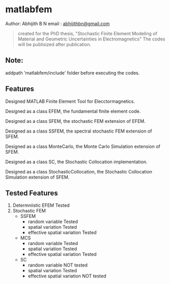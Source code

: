 # matlabfem
Author: Abhijith B N
email : abhijithbn@gmail.com
> created for the PhD thesis, "Stochastic Finite Element Modeling of Material and Geometric Uncertainties in Electromagnetics"
> The codes will be publisized after publication.

Note:
-------------------------------------- 
addpath 'matlabfem/include' folder before executing the codes.

Features
------------------------------------
Designed MATLAB Finite Element Tool for Elecctormagnetics.

Designed as a class EFEM, the fundamental finite element code.

Designed as a class SFEM, the stochastic FEM extension of EFEM.

Designed as a class SSFEM, the spectral stochastic FEM extension of SFEM.

Designed as a class MonteCarlo, the Monte Carlo Simulation extension of SFEM.

Designed as a class SC, the Stochastic Collocation implementation.

Designed as a class StochasticCollocation, the Stochastic Collocation Simulation extension of SFEM.

Tested Features
------------------
1. Determniistic EFEM								Tested
2. Stochastic FEM
	* SSFEM
		- random variable						Tested
		- spatial variation						Tested
		- effective spatial variation					Tested
	* MCS
		- random variable						Tested	
		- spatial variation						Tested
		- effective spatial variation					Tested
	* SC
		- random variable						NOT tested
		- spatial variation						Tested
		- effective spatial variation					NOT tested	
